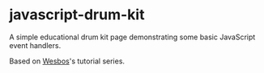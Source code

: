 # javascript-drum-kit
A simple educational drum kit page demonstrating some basic JavaScript event handlers.


Based on [Wesbos](https://github.com/wesbos)'s tutorial series.
